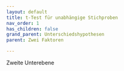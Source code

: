 ```yaml
---
layout: default
title: t-Test für unabhängige Stichproben
nav_order: 1
has_children: false
grand_parent: Unterschiedshypothesen
parent: Zwei Faktoren

---
```


Zweite Unterebene
